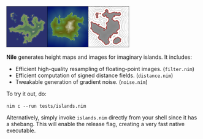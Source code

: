 <img src="https://github.com/prideout/nile/raw/master/islands.png" width="320">

**Nile** generates height maps and images for imaginary islands. It includes:

- Efficient high-quality resampling of floating-point images. (`filter.nim`)
- Efficient computation of signed distance fields. (`distance.nim`)
- Tweakable generation of gradient noise. (`noise.nim`)

To try it out, do:

`nim c --run tests/islands.nim`

Alternatively, simply invoke `islands.nim` directly from your shell since it has a shebang. This
will enable the release flag, creating a very fast native executable.

<!--

# INFINITE ISLAND

    TO ACHIEVE INFINITE ZOOM, SIMPLY ADD NOISE TO DISTANCE AND RENORM.

    ---------------------------------------

    Linearize the color gradient (see newColorGradient)

    Magnification of the DF should perhaps be MIN

    Window is 960x540
    Viewport is 960x960
    BaseTile (L_f32) and CurrentTile (L_f32) are both 3840x3840.
    Initial Viewport is 0.375,0.375 through 0.625, 0.625

    see notes later in this file

    https://twitter.com/fenharel/status/1023968156203663360
    https://www.danielsmaps.com/portfolio/

    making video
        import os
        execShellCmd(command: string)
        https://en.wikibooks.org/wiki/FFMPEG_An_Intermediate_Guide/image_sequence
        ffmpeg -i image-%03d.png video.webm

    "Always be minifying"

    - In other words, the most recently rendered tile is always between 2x and 4x the viewport size.
    - Magnifying produces pixelation or blurriness
    - Evaluating noise in real time causes peninsulas to morph into islands, etc.
    - We get free AA because we're supersampling
    - If the tile were always bigger than the viewport, we can do fun things with distance fields.

    Strategy:
    - Window is 960x540, Viewport is 960x960 BaseTile (L_f32) and CurrentTile (L_f32) are both 3840x3840.
    - Initial Viewport is 0.375,0.375 through 0.625, 0.625
    - Two floating-point tiles: BaseTile (low freq only) and CurrentTile (BaseTile + 3 layers).
    - When zooming, as soon as minification hits the 2x boundary (i.e. when vp extent is >= 0.5)
        - Re-render the CurrentTile (but with only 1 additional layer) at full res using the current vp
        - Normalize CurrentTile pixel values to [-1,+1] but do not offset (0 should not move).
        - Copy CurrentTile to BaseTile.
        - Add 3 noise layers to CurrentTile.
        - Reset the Viewport to 0.375,0.375 through 0.625, 0.625

    According to wikipedia, Mandelbrot is an "escape-time" fractal whereas Brownian surfaces are "random
    fractals" because they are generated via stochastic rules. Arbitrary precision libraries like BLAH
    can help.

    Binary Ninja or github cutter

# PROMOTE INTO AN ACTUAL IMAGE LIBRARY?

    Tagline: "Friendly Image Library in Nim"

    Grid
        float => float32, int => int32
        use mapIt and applyIt
        private width & height in favor of getters
        maybe even private data?
        templatize the pattern of looping over rows, cols, and having "x y row col", e.g.
            with pixels(grid):
                pixel = pixel + 1.0f - x + y / float(row)
        addBorder (default argument of 1)
        blitFrom

    Image
        pillow suite of things
        colorspace: linear / srgb
        toDataString takes CLAMP or NORMALIZE

    Canvas
        port from Skia
        Wrote program that creates diagram showing the relationship between
            Grid / Image / Canvas

    automate tests
        keep it simple, just check in the PNG files and diff them with a simple nim program

    open source & nimble
        "The top level of the package source directory should contain at most one module, "
        "named 'cairo.nim', but a file named 'cairowin32.nim' was found. This will be an error "
        "in the future."

    docs
        look in history for "Remove docs" and revert
        brew install mkdocs
        pip install mkdocs-material
        mkdocs serve
        mkdocs build -d /tmp/docs
        git checkout gh-pages; rsync /tmp/docs ./

    see also
        https://nimble.directory/search?query=graphics
        http://rnduja.github.io/2015/10/21/scientific-nim/
        https://narimiran.github.io/2018/05/10/python-numpy-nim.html
        https://github.com/stavenko/nim-glm
        https://github.com/unicredit/neo
        Canvas
            Model from Skia classes
            https://github.com/memononen/nanosvg
            https://nimble.directory/pkg/nimagg (the AGG library, hand ported from C, seems nice)
            https://nimble.directory/pkg/suffer (looks like a personal project; draws 2D shapes with pure nim and depends on a few C libraries)

-->
